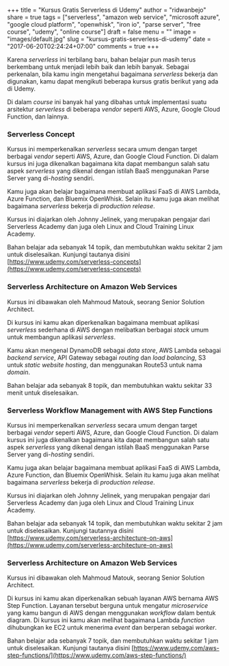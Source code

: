 +++
title = "Kursus Gratis Serverless di Udemy"
author = "ridwanbejo"
share = true
tags = ["serverless", "amazon web service", "microsoft azure", "google cloud platform", "openwhisk", "iron io", "parse server", "free course", "udemy", "online course"]
draft = false
menu = ""
image = "images/default.jpg"
slug = "kursus-gratis-serverless-di-udemy"
date = "2017-06-20T02:24:24+07:00"
comments = true
+++

Karena *serverless* ini terbilang baru, bahan belajar pun masih terus berkembang untuk menjadi lebih baik dan lebih banyak. Sebagai perkenalan, bila kamu ingin mengetahui bagaimana *serverless* bekerja dan digunakan, kamu dapat mengikuti beberapa kursus gratis berikut yang ada di Udemy.

Di dalam *course* ini banyak hal yang dibahas untuk implementasi suatu arsitektur *serverless* di beberapa *vendor* seperti AWS, Azure, Google Cloud Function, dan lainnya.

### Serverless Concept

Kursus ini memperkenalkan *serverless* secara umum dengan target berbagai *vendor* seperti AWS, Azure, dan Google Cloud Function. Di dalam kursus ini juga dikenalkan bagaimana kita dapat membangun salah satu aspek *serverless* yang dikenal dengan istilah BaaS menggunakan Parse Server yang di-*hosting* sendiri.

Kamu juga akan belajar bagaimana membuat aplikasi FaaS di AWS Lambda, Azure Function, dan Bluemix OpenWhisk. Selain itu kamu juga akan melihat bagaimana *serverless* bekerja di *production release*.

Kursus ini diajarkan oleh Johnny Jelinek, yang merupakan pengajar dari Serverless Academy dan juga oleh Linux and Cloud Training Linux Academy.

Bahan belajar ada sebanyak 14 topik, dan membutuhkan waktu sekitar 2 jam untuk diselesaikan. Kunjungi tautanya disini [https://www.udemy.com/serverless-concepts](https://www.udemy.com/serverless-concepts)

### Serverless Architecture on Amazon Web Services

Kursus ini dibawakan oleh Mahmoud Matouk, seorang Senior Solution Architect.

Di kursus ini kamu akan diperkenalkan bagaimana membuat aplikasi *serverless* sederhana di AWS dengan melibatkan berbagai *stack* umum untuk membangun aplikasi *serverless*.

Kamu akan mengenal DynamoDB sebagai *data store*, AWS Lambda sebagai *backend service*, API Gateway sebagai *routing* dan *load balancing*, S3 untuk *static website hosting*, dan menggunakan Route53 untuk nama *domain*.

Bahan belajar ada sebanyak 8 topik, dan membutuhkan waktu sekitar 33 menit untuk diselesaikan.

### Serverless Workflow Management with AWS Step Functions
Kursus ini memperkenalkan *serverless* secara umum dengan target berbagai *vendor* seperti AWS, Azure, dan Google Cloud Function. Di dalam kursus ini juga dikenalkan bagaimana kita dapat membangun salah satu aspek *serverless* yang dikenal dengan istilah BaaS menggunakan Parse Server yang di-*hosting* sendiri.

Kamu juga akan belajar bagaimana membuat aplikasi FaaS di AWS Lambda, Azure Function, dan Bluemix OpenWhisk. Selain itu kamu juga akan melihat bagaimana *serverless* bekerja di *production release*.

Kursus ini diajarkan oleh Johnny Jelinek, yang merupakan pengajar dari Serverless Academy dan juga oleh Linux and Cloud Training Linux Academy.

Bahan belajar ada sebanyak 14 topik, dan membutuhkan waktu sekitar 2 jam untuk diselesaikan. Kunjungi tautannya disini [https://www.udemy.com/serverless-architecture-on-aws](https://www.udemy.com/serverless-architecture-on-aws)

### Serverless Architecture on Amazon Web Services

Kursus ini dibawakan oleh Mahmoud Matouk, seorang Senior Solution Architect.

Di kursus ini kamu akan diperkenalkan sebuah layanan AWS bernama AWS Step Function. Layanan tersebut berguna untuk mengatur *microservice* yang kamu bangun di AWS dengan menggunakan *workflow* dalam bentuk diagram. Di kursus ini kamu akan melihat bagaimana Lambda *function* dihubungkan ke EC2 untuk menerima *event* dan berperan sebagai *worker*.

Bahan belajar ada sebanyak 7 topik, dan membutuhkan waktu sekitar 1 jam untuk diselesaikan. Kunjungi tautanya disini [https://www.udemy.com/aws-step-functions/](https://www.udemy.com/aws-step-functions/)
